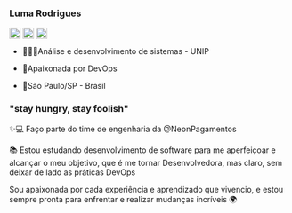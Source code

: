 ### Luma Rodrigues
<p align="left">
<a href="https://medium.com/@luma.rodriguess90" target="blank"><img align="center" src="https://cdn.jsdelivr.net/npm/simple-icons@3.0.1/icons/medium.svg" alt="luumarodrigues" height="20" width="20" /></a>
<a href="https://www.linkedin.com/in/luma-rodrigues" target="blank"><img align="center" src="https://cdn.jsdelivr.net/npm/simple-icons@3.0.1/icons/linkedin.svg" alt="luma-rodrigues" height="20" width="20" /></a>
<a href="https://www.instagram.com/luumarodrigues" target="blank"><img align="center" src="https://cdn.jsdelivr.net/npm/simple-icons@3.0.1/icons/instagram.svg" alt="luumarodrigues" height="20" width="20" /></a>
</p>




- 👩🏻‍🎓Análise e desenvolvimento de sistemas - UNIP

- 💞Apaixonada por DevOps

- 📍São Paulo/SP - Brasil




###  "stay hungry, stay foolish" 

✨💻 Faço parte do time de engenharia da @NeonPagamentos

📚 Estou estudando desenvolvimento de software para me aperfeiçoar e alcançar o meu objetivo, que é me tornar Desenvolvedora, mas claro, sem deixar de lado as práticas DevOps


Sou apaixonada por cada experiência e aprendizado que vivencio, e estou sempre pronta para enfrentar e realizar mudanças incríveis 🌍



<!--


### :octocat: Github status:

  <p >   
   <img  src="https://badges.pufler.dev/repos/luumarodrigues" alt="Github Stats" />
   <img  src="https://badges.pufler.dev/years/luumarodrigues" alt="Github Stats" />
   <img  src="https://komarev.com/ghpvc/?username=luumarodrigues&color=blue" alt="Github Stats" />
</p>

[![Anurag's github stats](https://github-readme-stats.vercel.app/api?username=luumarodrigues&count_private=true&show_icons=true)](https://github.com/luumarodrigues/github-readme-stats)

-->
  

<!--

**luumarodrigues/luumarodrigues** is a ✨ _special_ ✨ repository because its `README.md` (this file) appears on your GitHub profile.

  

Here are some ideas to get you started:

  

- 🔭 I’m currently working on ...

- 🌱 I’m currently learning ...

- 👯 I’m looking to collaborate on ...

- 🤔 I’m looking for help with ...

- 💬 Ask me about ...

- 📫 How to reach me: ...

- 😄 Pronouns: ...

- ⚡ Fun fact: ...

-->
